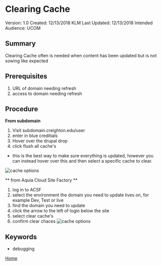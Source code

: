 # Clearing Cache
Version: 1.0
Created: 12/13/2018 KLM
Last Updated: 12/13/2018
Intended Audience: UCOM

## Summary

Clearing Cache often is needed when content has been updated but is not sowing like expected

## Prerequisites

 1. URL of domain needing refresh
 2. access to domain needing refresh

## Procedure
**From subdomain**
1. Visit subdomain.creighton.edu/user
2. enter in blue creditials
3. Hover over the drupal drop
4. click flush all cache's
- this is the best way to make sure everything is updated, however you can instead hover over this and then select a specific cache to clear.

![cache options](images/clear-cache_options.png "cache images")

** from Aquia Cloud Site Factory **
1. log in to ACSF
2. select the environment the domain you need to update lives on, for example Dev, Test or live
3. find the domain you need to update
4. click the arrow to the left of login below the site
5. select clear cache's
6. confirm clear chaces
![cache options](images/clear-cache_acsf.png "cache images")


## Keywords

* debugging


[Home](https://cu-webteam.github.io/d8-platform/UCOM)

